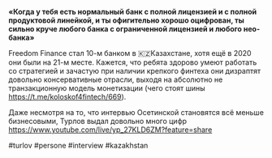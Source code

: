 
**«‎Когда у тебя есть нормальный банк с полной лицензией и с полной продуктовой линейкой, и ты офигительно хорошо оцифрован, ты сильно круче любого банка с ограниченной лицензией и любого нео-банка»‎**

Freedom Finance стал 10-м банком в 🇰🇿Казахстане, хотя ещё в 2020 они были на 21-м месте. Кажется, что ребята здорово умеют работать со стратегией и зачастую при наличии крепкого финтеха они дизраптят довольно консервативные отрасли, выходя на абсолютно не транзакционную модель монетизации (чего стоят шины https://t.me/koloskof4fintech/669).

Даже несмотря на то, что интервью Осетинской становятся всё меньше бизнесовыми, Турлов выдал довольно много цифр https://www.youtube.com/live/yp_27KLD6ZM?feature=share

#turlov #persone #interview #kazakhstan 
